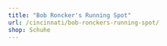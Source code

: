 ```yaml
---
title: "Bob Roncker's Running Spot"
url: /cincinnati/bob-ronckers-running-spot/
shop: Schuhe
---
```

